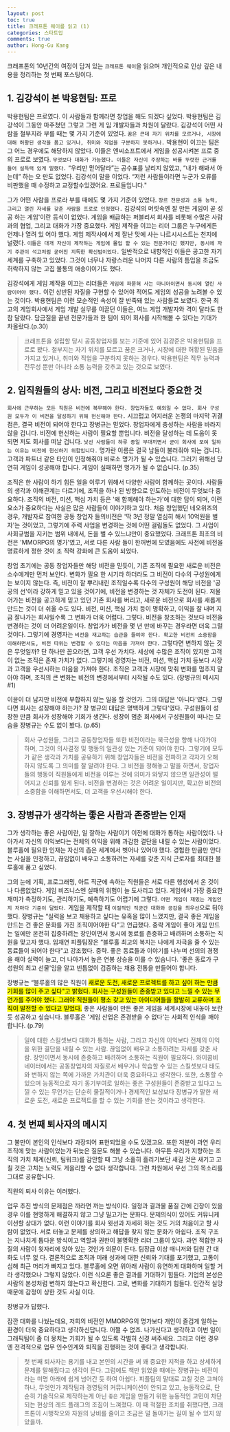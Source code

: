 ```yaml
---
layout: post
toc: true
title: 크래프톤 웨이를 읽고 (1)
categories: 스타트업
comments: true
author: Hong-Gu Kang
---
```


크래프톤의 10년간의 여정이 담겨 있는 `크래프톤 웨이`을 읽으며 개인적으로 인상 깊은 내용을 정리하는 첫 번째 포스팅이다.
<!--
[공학자/과학자/연구자를 위한 생존 전략 (1)][enough1] |
[공학자/과학자/연구자를 위한 생존 전략 (2)][enough2] |
[공학자/과학자/연구자를 위한 생존 전략 (3)][enough3] |
[공학자/과학자/연구자를 위한 생존 전략 (4)][enough4] |
-->
## 1. 김강석이 본 박용현팀: 프로

박용현팀은 프로였다. 이 사람들과 함께라면 창업을 해도 되겠다 싶었다. 박용현팀은 김강석이 그동안 마주쳤던 그렇고 그런 게 임 개발자들과 차원이 달랐다. 김강석이 어떤 사람을 철부지라 부를 때는 몇 가지 기준이 있었다. `꿈은 큰데 자기 위치를 모르거나, 시장에 대해 허황된 생각을 품고 있거나, 취미와 직업을 구분하지 못하거나.`
박용현이 이끄는 팀은 그 어느 경우에도 해당하지 않았다. 이들은 엔씨소프트에서 게임을 성공시켜본 프로 중의 프로로 보였다. `무엇보다 대화가 가능했다. 이들은 자신이 주장하는 바를 뚜렷한 근거를 들어 설득력 있게 말했다.` “우리만 믿어달라”는 공수표를 날리지 않았고, “내가 해봐서 아는데” 하는 오 만도 없었다. 김강석이 말을 이었다. “저런 사람들이라면 누군가 오류를 비판했을 때 수정하고 교정할수있겠어요. 프로들입니다."

그가 어떤 사람을 프로라 부를 때에도 몇 가지 기준이 있었다. `장르 전문성과 소통 능력, 그리고 열린 자세를 갖춘 사람을 프로로 인정했다.` 김강석의 머릿속엔 잘 만든 게임이 곧 성공 하는 게임'이란 등식이 없었다. 게임을 배급하는 퍼블리셔 회사를 비롯해 수많은 사람과의 협업, 그리고 대화가 가장 중요했다. 게임 제작을 이끄는 리더 그룹은 누구에게든 언제나 열려 있 어야 했다. 게임 제작사에서 제 잘난 맛에 사는 나르시시스트는 천지에 널렸다. `이들은 대개 자신이 제작하는 게임에 몰입 할 수 있는 전문가이긴 했지만, 동시에 자기 주관이 석고처럼 굳어진 지독한 확신범이었다.` 일반적으로 내향적인 이들은 공고한 자기 세계를 구축하고 있었다. 그것이 너무나 자랑스러운 나머지 다른 사람의 틈입을 조금도 허락하지 않는 고집 불통의 애송이이기도 했다.

김강석에게 게임 제작을 이끄는 리더들은 `게임에 파묻혀 사는 마니아이면서 동시에 열린 사람이어야 했다.` 이런 상반된 자질을 구현할 수 있어야 적어도 게임의 성공을 노려볼 수 있 는 것이다. 박용현팀은 이런 모순적인 속성이 잘 반죽돼 있는 사람들로 보였다. 한국 최고의 게임회사에서 게임 개발 실무를 이끌던 이들은, 여느 게임 개발자와 격이 달라도 한참 달랐다. 담금질을 끝낸 전문가들과 한 팀이 되어 회사를 시작해볼 수 있다는 기대가 차올랐다.(p.30)

> 크래프톤을 설립할 당시 공동창업자를 보는 기준에 있어 김강준은 박용현팀을 프로로 봤다. 철부지는 자기 위치를 모르고 꿈은 크거나, 시장에 대한 허황된 믿음을 가지고 있거나, 취미와 직업을 구분하지 못하는 경우다. 박용현팀은 직무 능력과 전무성 뿐만 아니라 소통 능력을 갖추고 있는 것으로 보였다. 

## 2. 임직원들의 상사: 비전, 그리고 비전보다 중요한 것

`회사에 근무하는 모든 직원은 비전에 복무해야 한다. 창업자들도 예외일 수 없다. 회사 구성원 모두가 이 비전을 달성하기 위해 헌신해야 한다.` 시끄럽고 어지러운 논쟁의 마지막 귀결점은, 결국 비전이 되어야 한다고 장병규는 믿었다.
창업자에게 충성하는 사람을 바라지 않을 겁니다. 비전에 헌신하는 사람이 필요할 뿐입니다. 비전을 달성하는 데 도움이 못 되면 저도 회사를 떠날 겁니다. `낯선 사람들이 하루 종일 부대끼면서 굳이 회사에 모여 일하는 이유는 비전에 헌신하기 위함입니다.` 명가란 이름은 결국 남들이 불러줘야 되는 겁니다. 고객과 파트너 같은 타인이 인정해줘야 비로소 명가가 될 수 있습니다. 그러기 위해선 당연히 게임이 성공해야 합니다. 게임이 실패하면 명가가 될 수 없습니다. (p.35)

조직은 한 사람이 하기 힘든 일을 이루기 위해서 다양한 사람이 함께하는 곳이다. 사람들의 생각과 이해관계는 다르기에, 조직을 하나 된 방향으로 인도하는 비전이 무엇보다 중요하다. 조직의 비전, 미션, 핵심 가치 등은 '왜 함께해야 하는가'에 대한 답이 되며, 이런 요소가 중요하다는 사실은 많은 사람들이 이야기하고 있다. 처음 창업했던 네오위즈의 경우, 개발자로 참여한 공동 창업자 들의비전은 '딱 3년 정말 열심히 해서 10억원을 벌자'는 것이었고, 그렇기에 주력 사업을 변경하는 것에 어떤 걸림돌도 없었다. 그 사업이 사회규범을 지키는 범위 내에서, 돈을 벌 수 있느냐만이 중요했었다.
크래프톤 최초의 비전은 'MMORPG의 명가'였고, 서로 다른 사람 들이 한꺼번에 모였음에도 사전에 비전을 명료하게 정한 것이 조 직력 강화에 큰 도움이 되었다.

창업 초기에는 공동 창업자들만 해당 비전을 믿듯이, 기존 조직에 필요한 새로운 비전은 소수에게만 먼저 보인다. 변화가 필요 한 시기라 하더라도 그 비전이 다수의 구성원에게는 보이지 않는다. 즉, 비전이 잘 뿌리내린 조직일수록 다수의 구성원이 해당 비전을 '공공의 선'이라 강하게 믿고 있을 것이기에, 비전을 변경하는 것 자체가 도전이 된다.
저물어가는 비전을 공고하게 믿고 있던 기존 회사를 버리고, 새로운 비전으로 회사를 새롭게 만드는 것이 더 쉬울 수도 있다. 비전, 미션, 핵심 가치 등이 명확하고, 이익을 잘 내며 지금 잘나가는 회사일수록 그 변화가 더욱 어렵다.
그렇다. 비전을 창조하는 것보다 비전을 변경하는 것이 더 어려운일이다. 창업가가 비전을 몇 년 만에 바꾸는 경우라면 더욱 그럴 것이다. 그렇기에 경영자는 `비전을 재고하는 습관을 들여야 한다. 확고한 비전의 소중함을 이해하면서도, 비전 따위는 변경할 수 있다는 마음을 가져야 한다.`
그렇다면 변하지 않는 것은 무엇일까? 단 하나만 꼽으라면, 고객 우선 가치다. 세상에 수많은 조직이 있지만 고객이 없는 조직은 존재 가치가 없다. 그렇기에 경영자는 비전, 미션, 핵심 가치 등보다 시장과 고객을 우선시하는 마음을 가져야 한다. 조직은 고객과 시장에 맞춰 변화를 멈추지 말아야 하며, 조직의 큰 변화는 비전의 변경에서부터 시작될 수도 있다. (장병규의 메시지 #1)

이윤이 더 남지만 비전에 부합하지 않는 일을 할 것인가. 그의 대답은 '아니다'였다. 그렇다면 회사는 성장해야 하는가? 장 병규의 대답은 명백하게 그렇다'였다. 구성원들이 성장한 만큼 회사가 성장해야 기회가 생긴다. 성장이 멈춘 회사에서 구성원들이 떠나는 모습을 장병규는 수도 없이 봤다. (p.65)

> 회사 구성원들, 그리고 공동창업자들 또한 비전이라는 북극성을 향해 나아가야 하며, 그것이 의사결정 및 행동의 일관성 있는 기준이 되어야 한다. 그렇기에 모두가 같은 생각과 가치를 공유하기 위해 창업자들은 비전을 전파하고 각자가 오해하지 않도록 그 의미를 잘 알려야 한다. 그 비전을 정해놓고 말을 하면서, 창업자들의 행동이 직원들에게 비전을 이루는 것에 의미가 와닿지 않으면 일관성이 떨어지고 신뢰를 잃게 된다. 비전을 변경하는 것은 어려운 일이지만, 확고한 비전의 소중함을 이해하면서도, 더 고객을 우선시해야 한다.

## 3. 장병규가 생각하는 좋은 사람과 존중받는 인재

그가 생각하는 좋은 사람이란, 일 잘하는 사람이기 이전에 대화가 통하는 사람이었다. 나아가서 자신의 이익보다는 전체의 이익을 위해 과감한 결단을 내릴 수 있는 사람이었다. 블루홀에 필요한 인재는 자신의 좁은 세계에서 벗어나 있어야 했다. 경험한 만큼만 안다는 사실을 인정하고, 끊임없이 배우고 소통하려는 자세를 갖춘 지식 근로자를 최대한 블루홀에 품고 싶었다.

그의 눈에 기획, 프로그래밍, 아트 직군에 속하는 직원들은 서로 다른 행성에서 온 것이나 다름없었다. 게임 비즈니스엔 실패의 위험이 늘 도사리고 있다. 게임에서 가장 중요한 재미가 측정하기도, 관리하기도, 예측하기도 어렵기에 그렇다. `어떤 게임이 재밌는 게임인지 저마다 기준이 달랐다.` 게임을 제작할 때 `이질적인 직군간 대화와 공감을 최우선`으로 둬야했다. 장병규는 “실력을 보고 채용하고 싶다는 유혹을 많이 느꼈지만, 결국 좋은 게임을 만드는 건 좋은 문화를 가진 조직이어야한 다"고 언급했다. 중략  게임이 좋아 게임 만드는 일에만 온전히 집중하려는 장인이면서 동시에 동료를 존중하고 배려하며 소통하는 직원을 맞고자 했다. 임재연 피플팀장은 “블루홀 최고의 복지는 나에게 자극을 줄 수 있는 동료들이 되어야 한다"고 강조했다. 중략. 좋은 동료들과 이야기를 나누며 선의의 경쟁을 해야 실력이 늘고, 더 나아가서 높은 연봉 상승을 이룰 수 있습니다. '좋은 동료가 구성원의 최고 선물'임을 알고 빈틈없이 검증하는 채용 전통을 만들어야 합니다.

장병규는 “블루홀의 많은 직원이 <mark>새로운 도전, 새로운 프로젝트를 하고 싶어 하는 만큼 기회를 많이 주고 싶다"고 밝혔다. 회사는 구성원들이 존중받고 있다고 느낄 수 있는 무언가를 주어야 했다. 그래야 직원들이 평소 갖고 있는 아이디어들을 활발히 교류하며 조직이 발전할 수 있다고 믿었다.</mark>
좋은 사람들이 만든 좋은 게임을 세계시장에 내놓아 보란 듯 성공하고 싶습니다. 블루홀은 '게임 산업은 존경받을 수 없다'는 사회적 인식을 깨야합니다. (p.79)

> 일에 대한 스킬셋보다 대화가 통하는 사람, 그리고 자신의 이익보다 전체의 이익을 위한 결단을 내릴 수 있는 사람. 끊임없이 배우고 소통하려는 자세를 갖춘 사람. 장인이면서 동시에 존중하고 배려하며 소통하는 직원이 필요하다. 와이콤비네이터에서는 공동창업자의 자질로서 배우거나 학습할 수 있는 스킬셋보다 태도와 변하지 않는 쪽에 가까운 가치관이 더욱 중요하다고 생각한다.
> 또한, 소통할 수 있으며 능동적으로 자기 동기부여로 일하는 좋은 구성원들이 존중받고 있다고 느낄 수 있는 무언가는 단순히 물질적이거나 경제적인 보상보다 장병규가 말한 새로운 도전, 새로운 프로젝트를 할 수 있는 기회를 받는 것이라고 생각한다.

## 4. 첫 번째 퇴사자의 메시지

그 불만이 본인의 인식보다 과장되어 표현되었을 수도 있겠고요. 또한 저분이 과연 우리 조직에 맞는 사람이었는가 뒤늦은 질문도 해볼 수 있습니다.
아무튼 우리가 지향하는 조직의 가치 체계(신뢰, 팀워크)를 감안할 때 그냥 소홀히 흘리기보단 새길 것은 새기고 고칠 것은 고치는 노력도 게을리할 수 없다 생각합니다. 그런 차원에서 우선 그의 목소리를 그대로 공유합니다.

직원의 퇴사 이유는 이러했다.

업무 추진 방식의 문제점은 까라면 까는 방식이다. 일정과 결과물 품질 간에 긴장이 있을 경우 이를 현명하게 해결하지 않고 그냥 밀고가는 문화다. 문제의식이 있어도 커뮤니케이션할 상대가 없다. 이런
이야기를 회사 윗선과 자세히 하는 것도 거의 처음이고 할 사람이 없었다. 서로 터놓고 문제를 상의하고 해답을 찾지 않는 문화가 아쉽다.
조직 구조는 지나치게 톱다운 방식이고 역할과 권한이 불명확한 리더 그룹이 있다. 과연 적합한 자질의 사람이 윗자리에 앉아 있는 것인가 의문이 든다. 팀장급 이상 매니저와 팀원 간 대화도 너무 없
다. 결론적으로 조직과 미래 성과에 대한 신뢰와 기대를 포기했고, 고통이 심해 최근 머리가 빠지고 있다. 블루홀에 오면 위아래 사람이 유연하게 대화하며 일할 거라 생각했으나 그렇지 않았다. 이런 식으론 좋은 결과를 기대하기 힘들다.
기업의 본성은 사람의 본성처럼 변하지 않는다고 확신한다. 고로, 변화를 기대하기 힘들다. 인간적 실망 때문에 감정이 상한 것도 사실 이다.

장병규가 답했다.

잠깐 대화를 나눴는데요, 저희의 비전인 MMORPG의 명가보다 개인이 즐겁게 일하는 환경이 더욱 중요하다고 생각하신답니다. 어쩔 수 없죠. 나가신다고 생각하고 이번 일이 그래픽팀이 좀 더 뭉치는 기회가 될 수 있도록 각별히 신경 써주세요. 그리고 이런 경우엔 전격적으로 업무 인수인계와 퇴직을 진행하는 것이 좋다고 생각합니다.

> 첫 번째 퇴사자는 용기를 내고 본인의 시간을 써 꽤 중요한 지적을 하고 상세하게 문제를 말해줬다고 생각이 든다. 그럼에도 책만 읽었을 때에는 장병규는 비전이라는 미명 아래에 쉽게 넘어간 듯 하여 아쉽다. 피플팀의 말대로 고칠 것은 고쳐야 하나, 무엇인가 제작팀과 경영팀의 커뮤니케이션이 안되고 있고, 능동적으로, 단순히 기술적으로 제작하는게 아닌 `좋은` 게임을 만들기 위한 능동적인 고민이 차단되는 현상의 레드 플래그의 조짐이 느껴졌다. 이 때 적절한 조치를 취했다면, 크래프톤이 시행착오와 자원의 낭비를 줄이고 조금은 덜 돌아가는 길이 될 수 있지 않았을까.

<!--
[enough1]: https://honggkang.github.io/%EC%97%B0%EA%B5%AC/2021/10/09/phd-is-not-enough1.html
[enough2]: https://honggkang.github.io/%EC%97%B0%EA%B5%AC/2021/10/11/phd-is-not-enough2.html
[enough3]: https://honggkang.github.io/%EC%97%B0%EA%B5%AC/2021/10/15/phd-is-not-enough3.html
[enough4]: https://honggkang.github.io/%EC%97%B0%EA%B5%AC/2021/10/17/phd-is-not-enough4.html
-->
